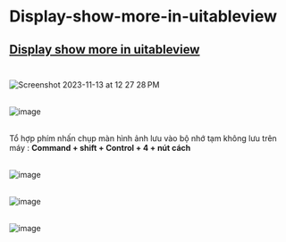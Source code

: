 # Display-show-more-in-uitableview

## [Display show more in uitableview](https://stackoverflow.com/questions/34266955/display-show-more-in-uitableview) <br><br>

![Screenshot 2023-11-13 at 12 27 28 PM](https://github.com/Experimenters1/Display-show-more-in-uitableview/assets/64000769/9fbbd12c-e884-4799-84c6-3e0f60aefadd) <br><br>

![image](https://github.com/Experimenters1/Display-show-more-in-uitableview/assets/64000769/bb088d30-7c0c-4bff-bcb7-2242df6a868f) <br><br>



Tổ hợp phím nhấn chụp màn hình ảnh lưu vào bộ nhớ tạm không lưu trên máy  : **Command + shift + Control + 4 + nút cách**  <br><br>

![image](https://github.com/Experimenters1/Display-show-more-in-uitableview/assets/64000769/93dbe230-928e-4a55-a62e-cc616370ed23)<br><br>

![image](https://github.com/Experimenters1/Display-show-more-in-uitableview/assets/64000769/ce668c93-5d1d-4525-958f-f53daad6c5d2)<br><br>

![image](https://github.com/Experimenters1/Display-show-more-in-uitableview/assets/64000769/e53a9be5-ec86-4b26-87ff-f23abf6deade)<br><br>




